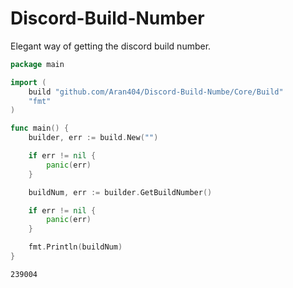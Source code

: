 # Discord-Build-Number
Elegant way of getting the discord build number.

```go
package main

import (
	build "github.com/Aran404/Discord-Build-Numbe/Core/Build"
	"fmt"
)

func main() {
	builder, err := build.New("")

	if err != nil {
		panic(err)
	}

	buildNum, err := builder.GetBuildNumber()

	if err != nil {
		panic(err)
	}

	fmt.Println(buildNum)
}
```
```
239004
```
